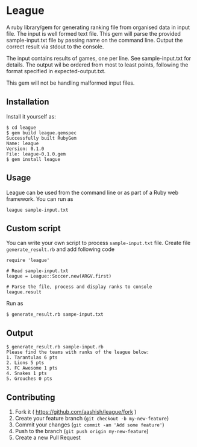 # League

A ruby library/gem for generating ranking file from organised data in input file. The input is well formed text file. This gem will parse the provided sample-input.txt file by passing name on the command line. Output the correct result via stdout to the console.

The input contains results of games, one per line. See sample-input.txt for details. The output wil be ordered from most to least points, following the format specified in expected-output.txt.

This gem will not be handling malformed input files.

## Installation

Install it yourself as:

    $ cd league
    $ gem build league.gemspec
    Successfully built RubyGem
    Name: league
    Version: 0.1.0
    File: league-0.1.0.gem
    $ gem install league

## Usage

League can be used from the command line or as part of a Ruby web framework. You can run as

    league sample-input.txt


## Custom script

You can write your own script to process `sample-input.txt` file. Create file `generate_result.rb` and add following code 

    require 'league'

    # Read sample-input.txt
    league = League::Soccer.new(ARGV.first)
    
    # Parse the file, process and display ranks to console
    league.result

Run as

    $ generate_result.rb sampe-input.txt

## Output

    $ generate_result.rb sample-input.rb
    Please find the teams with ranks of the league below:
    1. Tarantulas 6 pts
    2. Lions 5 pts
    3. FC Awesome 1 pts
    4. Snakes 1 pts
    5. Grouches 0 pts

## Contributing

1. Fork it ( https://github.com/aashish/league/fork )
2. Create your feature branch (`git checkout -b my-new-feature`)
3. Commit your changes (`git commit -am 'Add some feature'`)
4. Push to the branch (`git push origin my-new-feature`)
5. Create a new Pull Request
